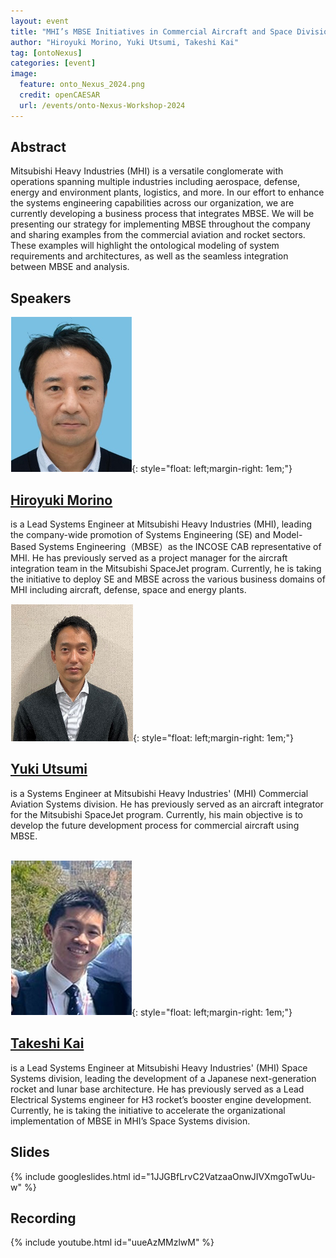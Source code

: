 ```yaml
---
layout: event
title: "MHI’s MBSE Initiatives in Commercial Aircraft and Space Divisions"
author: "Hiroyuki Morino, Yuki Utsumi, Takeshi Kai"
tag: [ontoNexus]
categories: [event]
image:
  feature: onto_Nexus_2024.png
  credit: openCAESAR
  url: /events/onto-Nexus-Workshop-2024
---
```


## Abstract

Mitsubishi Heavy Industries (MHI) is a versatile conglomerate with operations spanning multiple industries including aerospace, defense, energy and environment plants, logistics, and more. In our effort to enhance the systems engineering capabilities across our organization, we are currently developing a business process that integrates MBSE. We will be presenting our strategy for implementing MBSE throughout the company and sharing examples from the commercial aviation and rocket sectors. These examples will highlight the ontological modeling of system requirements and architectures, as well as the seamless integration between MBSE and analysis.

## Speakers

![Hiroyuki Morino](img/Morino.png){: style="float: left;margin-right: 1em;"}

<h2><a href="mailto:hiroyuki.morino.e5@mhi.com">Hiroyuki Morino</a></h2> is a Lead Systems Engineer at Mitsubishi Heavy Industries (MHI), leading the company-wide promotion of Systems Engineering (SE) and Model-Based Systems Engineering（MBSE）as the INCOSE CAB representative of MHI. He has previously served as a project manager for the aircraft integration team in the Mitsubishi SpaceJet program. Currently, he is taking the initiative to deploy SE and MBSE across the various business domains of MHI including aircraft, defense, space and energy plants.

![Yuki Utsumi](img/Utsumi.png){: style="float: left;margin-right: 1em;"}

<h2><a href="mailto:yuki.utsumi.z8@mhi.com">Yuki Utsumi</a></h2> is a Systems Engineer at Mitsubishi Heavy Industries' (MHI) Commercial Aviation Systems division. He has previously served as an aircraft integrator for the Mitsubishi SpaceJet program. Currently, his main objective is to develop the future development process for commercial aircraft using MBSE.


<br>
<br>

![Takeshi Kai](img/Kai.png){: style="float: left;margin-right: 1em;"}

<h2><a href="mailto:takeshi.kai.sf@ds.mhi.com">Takeshi Kai</a></h2> is a Lead Systems Engineer at Mitsubishi Heavy Industries' (MHI) Space Systems division, leading the development of a Japanese next-generation rocket and lunar base architecture. He has previously served as a Lead Electrical Systems engineer for H3 rocket’s booster engine development. Currently, he is taking the initiative to accelerate the organizational implementation of MBSE in MHI’s Space Systems division.

## Slides

{% include googleslides.html id="1JJGBfLrvC2VatzaaOnwJIVXmgoTwUu-w" %}

## Recording

{% include youtube.html id="uueAzMMzlwM" %}